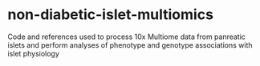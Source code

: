 # non-diabetic-islet-multiomics
Code and references used to process 10x Multiome data from panreatic islets and perform analyses of phenotype and genotype associations with islet physiology
